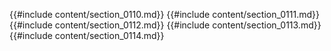 {{#include content/section_0110.md}}
{{#include content/section_0111.md}}
{{#include content/section_0112.md}}
{{#include content/section_0113.md}}
{{#include content/section_0114.md}}